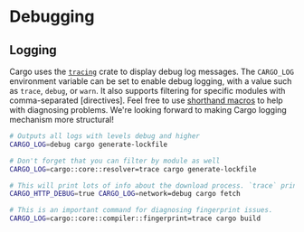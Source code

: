 # Debugging

## Logging

Cargo uses the [`tracing`] crate to display debug log messages.
The `CARGO_LOG` environment variable can be set to enable debug logging, with a value such as `trace`, `debug`, or `warn`.
It also supports filtering for specific modules with comma-separated [directives].
Feel free to use [shorthand macros] to help with diagnosing problems.
We're looking forward to making Cargo logging mechanism more structural!

```sh
# Outputs all logs with levels debug and higher
CARGO_LOG=debug cargo generate-lockfile

# Don't forget that you can filter by module as well
CARGO_LOG=cargo::core::resolver=trace cargo generate-lockfile

# This will print lots of info about the download process. `trace` prints even more.
CARGO_HTTP_DEBUG=true CARGO_LOG=network=debug cargo fetch

# This is an important command for diagnosing fingerprint issues.
CARGO_LOG=cargo::core::compiler::fingerprint=trace cargo build
```

[`tracing`]: https://docs.rs/tracing
[directive]: https://docs.rs/tracing-subscriber/latest/tracing_subscriber/filter/struct.EnvFilter.html#directives
[shorthand macros]: https://docs.rs/tracing/latest/tracing/index.html#shorthand-macros
